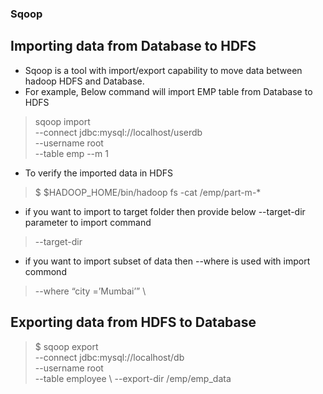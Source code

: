 ### Sqoop
## Importing data from Database to HDFS
- Sqoop is a tool with import/export capability to move data between hadoop HDFS and Database.
- For example, Below command will import EMP table from Database to HDFS
>sqoop import \
>--connect jdbc:mysql://localhost/userdb \
>--username root \
>--table emp --m 1
- To verify the imported data in HDFS
> $ $HADOOP_HOME/bin/hadoop fs -cat /emp/part-m-*
- if you want to import to target folder then provide below --target-dir parameter to import command
> --target-dir <new or exist directory in HDFS>
- if you want to import subset of data then --where is used with import commond
> --where “city =’Mumbai’” \

## Exporting data from HDFS to Database
>$ sqoop export \
>--connect jdbc:mysql://localhost/db \
>--username root \
>--table employee \ 
>--export-dir /emp/emp_data